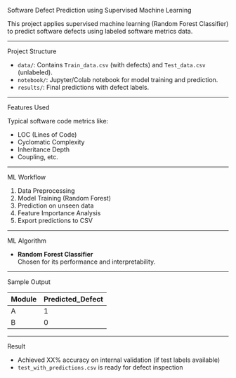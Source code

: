 Software Defect Prediction using Supervised Machine Learning

This project applies supervised machine learning (Random Forest Classifier) to predict software defects using labeled software metrics data.

---

Project Structure

- `data/`: Contains `Train_data.csv` (with defects) and `Test_data.csv` (unlabeled).
- `notebook/`: Jupyter/Colab notebook for model training and prediction.
- `results/`: Final predictions with defect labels.


---
Features Used

Typical software code metrics like:
- LOC (Lines of Code)
- Cyclomatic Complexity
- Inheritance Depth
- Coupling, etc.

---

 ML Workflow

1. Data Preprocessing
2. Model Training (Random Forest)
3. Prediction on unseen data
4. Feature Importance Analysis
5. Export predictions to CSV

---

 ML Algorithm

- **Random Forest Classifier**  
  Chosen for its performance and interpretability.

---

 Sample Output

| Module | Predicted_Defect |
|--------|------------------|
| A      | 1                |
| B      | 0                |

---

 Result

- Achieved XX% accuracy on internal validation (if test labels available)
- `test_with_predictions.csv` is ready for defect inspection


